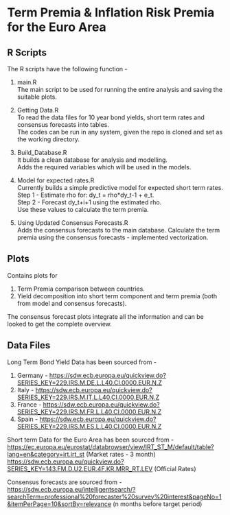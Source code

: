 # Term Premia &amp; Inflation Risk Premia for the Euro Area

## R Scripts
The R scripts have the following function -
1. main.R  
  The main script to be used for running the entire analysis and saving the suitable plots.  

2. Getting Data.R  
  To read the data files for 10 year bond yields, short term rates and consensus forecasts into tables.   
  The codes can be run in any system, given the repo is cloned and set as the working directory.
  
2. Build_Database.R  
  It builds a clean database for analysis and modelling.  
  Adds the required variables which will be used in the models.
  
3. Model for expected rates.R  
  Currently builds a simple predictive model for expected short term rates.  
  Step 1 - Estimate rho for: dy_t = rho*dy_t-1 + e_t.  
  Step 2 - Forecast dy_t+i+1 using the estimated rho.  
  Use these values to calculate the term premia.  
  
4. Using Updated Consensus Forecasts.R  
  Adds the consensus forecasts to the main database. 
  Calculate the term premia using the consensus forecasts - implemented vectorization. 

## Plots
Contains plots for
  1. Term Premia comparison between countries.  
  2. Yield decomposition into short term component and term premia (both from model and consensus forecasts). 

The consensus forecast plots integrate all the information and can be looked to get the complete overview.

## Data Files
Long Term Bond Yield Data has been sourced from -
1. Germany - https://sdw.ecb.europa.eu/quickview.do?SERIES_KEY=229.IRS.M.DE.L.L40.CI.0000.EUR.N.Z
2. Italy - https://sdw.ecb.europa.eu/quickview.do?SERIES_KEY=229.IRS.M.IT.L.L40.CI.0000.EUR.N.Z
3. France - https://sdw.ecb.europa.eu/quickview.do?SERIES_KEY=229.IRS.M.FR.L.L40.CI.0000.EUR.N.Z
4. Spain - https://sdw.ecb.europa.eu/quickview.do?SERIES_KEY=229.IRS.M.ES.L.L40.CI.0000.EUR.N.Z
  
Short term Data for the Euro Area has been sourced from -  
https://ec.europa.eu/eurostat/databrowser/view/IRT_ST_M/default/table?lang=en&category=irt.irt_st (Market rates - 3 month)  
https://sdw.ecb.europa.eu/quickview.do?SERIES_KEY=143.FM.D.U2.EUR.4F.KR.MRR_RT.LEV (Official Rates)

Consensus forecasts are sourced from -  
https://sdw.ecb.europa.eu/intelligentsearch/?searchTerm=professional%20forecaster%20survey%20interest&pageNo=1&itemPerPage=10&sortBy=relevance (n months before target period)  



  
